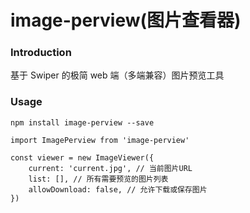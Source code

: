 # image-perview(图片查看器)

### Introduction

基于 Swiper 的极简 web 端（多端兼容）图片预览工具

### Usage

```
npm install image-perview --save

import ImagePerview from 'image-perview'

const viewer = new ImageViewer({
    current: 'current.jpg', // 当前图片URL
    list: [], // 所有需要预览的图片列表
    allowDownload: false, // 允许下载或保存图片
})
```
